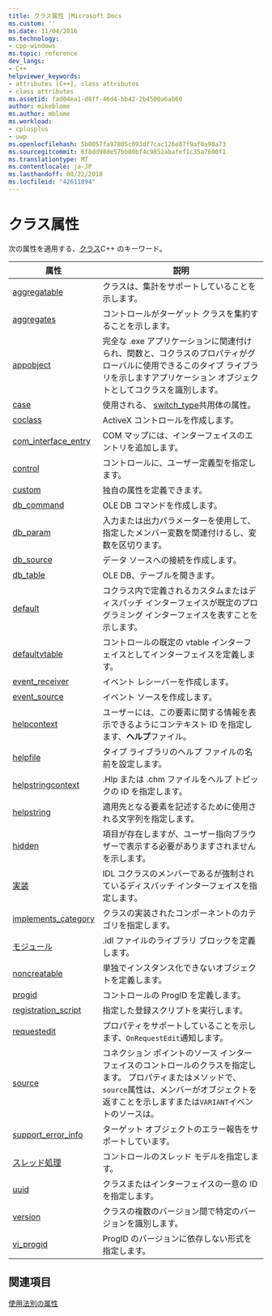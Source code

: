 ```yaml
---
title: クラス属性 |Microsoft Docs
ms.custom: ''
ms.date: 11/04/2016
ms.technology:
- cpp-windows
ms.topic: reference
dev_langs:
- C++
helpviewer_keywords:
- attributes [C++], class attributes
- class attributes
ms.assetid: fad04ea1-d8ff-46d4-bb42-2b4500a6ab60
author: mikeblome
ms.author: mblome
ms.workload:
- cplusplus
- uwp
ms.openlocfilehash: 5b0057fa97805c093df7cac126e87f9af0a98a73
ms.sourcegitcommit: 6f8dd98de57bb80bf4c9852abafef1c35a7600f1
ms.translationtype: MT
ms.contentlocale: ja-JP
ms.lasthandoff: 08/22/2018
ms.locfileid: "42611894"
---
```

# <a name="class-attributes"></a>クラス属性

次の属性を適用する、[クラス](../cpp/class-cpp.md)C++ のキーワード。

|属性|説明|
|---------------|-----------------|
|[aggregatable](../windows/aggregatable.md)|クラスは、集計をサポートしていることを示します。|
|[aggregates](../windows/aggregates.md)|コントロールがターゲット クラスを集約することを示します。|
|[appobject](../windows/appobject.md)|完全な .exe アプリケーションに関連付けられ、関数と、コクラスのプロパティがグローバルに使用できるこのタイプ ライブラリを示しますアプリケーション オブジェクトとしてコクラスを識別します。|
|[case](../windows/case-cpp.md)|使用される、 [switch_type](../windows/switch-type.md)共用体の属性。|
|[coclass](../windows/coclass.md)|ActiveX コントロールを作成します。|
|[com_interface_entry](../windows/com-interface-entry-cpp.md)|COM マップには、インターフェイスのエントリを追加します。|
|[control](../windows/control.md)|コントロールに、ユーザー定義型を指定します。|
|[custom](../windows/custom-cpp.md)|独自の属性を定義できます。|
|[db_command](../windows/db-command.md)|OLE DB コマンドを作成します。|
|[db_param](../windows/db-param.md)|入力または出力パラメーターを使用して、指定したメンバー変数を関連付けるし、変数を区切ります。|
|[db_source](../windows/db-source.md)|データ ソースへの接続を作成します。|
|[db_table](../windows/db-table.md)|OLE DB、テーブルを開きます。|
|[default](../windows/default-cpp.md)|コクラス内で定義されるカスタムまたはディスパッチ インターフェイスが既定のプログラミング インターフェイスを表すことを示します。|
|[defaultvtable](../windows/defaultvtable.md)|コントロールの既定の vtable インターフェイスとしてインターフェイスを定義します。|
|[event_receiver](../windows/event-receiver.md)|イベント レシーバーを作成します。|
|[event_source](../windows/event-source.md)|イベント ソースを作成します。|
|[helpcontext](../windows/helpcontext.md)|ユーザーには、この要素に関する情報を表示できるようにコンテキスト ID を指定します、**ヘルプ**ファイル。|
|[helpfile](../windows/helpfile.md)|タイプ ライブラリのヘルプ ファイルの名前を設定します。|
|[helpstringcontext](../windows/helpstringcontext.md)|.Hlp または .chm ファイルをヘルプ トピックの ID を指定します。|
|[helpstring](../windows/helpstring.md)|適用先となる要素を記述するために使用される文字列を指定します。|
|[hidden](../windows/hidden.md)|項目が存在しますが、ユーザー指向ブラウザーで表示する必要がありますされませんを示します。|
|[実装](../windows/implements-cpp.md)|IDL コクラスのメンバーであるが強制されているディスパッチ インターフェイスを指定します。|
|[implements_category](../windows/implements-category.md)|クラスの実装されたコンポーネントのカテゴリを指定します。|
|[モジュール](../windows/module-cpp.md)|.idl ファイルのライブラリ ブロックを定義します。|
|[noncreatable](../windows/noncreatable.md)|単独でインスタンス化できないオブジェクトを定義します。|
|[progid](../windows/progid.md)|コントロールの ProgID を定義します。|
|[registration_script](../windows/registration-script.md)|指定した登録スクリプトを実行します。|
|[requestedit](../windows/requestedit.md)|プロパティをサポートしていることを示します、`OnRequestEdit`通知します。|
|[source](../windows/source-cpp.md)|コネクション ポイントのソース インターフェイスのコントロールのクラスを指定します。 プロパティまたはメソッドで、`source`属性は、メンバーがオブジェクトを返すことを示しますまたは`VARIANT`イベントのソースは。|
|[support_error_info](../windows/support-error-info.md)|ターゲット オブジェクトのエラー報告をサポートしています。|
|[スレッド処理](../windows/threading-cpp.md)|コントロールのスレッド モデルを指定します。|
|[uuid](../windows/uuid-cpp-attributes.md)|クラスまたはインターフェイスの一意の ID を指定します。|
|[version](../windows/version-cpp.md)|クラスの複数のバージョン間で特定のバージョンを識別します。|
|[vi_progid](../windows/vi-progid.md)|ProgID のバージョンに依存しない形式を指定します。|

## <a name="see-also"></a>関連項目

[使用法別の属性](../windows/attributes-by-usage.md)
